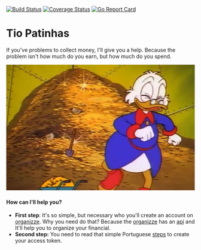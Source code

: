 [![Build Status](https://travis-ci.org/riquellopes/tiopatinhas.svg?branch=master)](https://travis-ci.org/riquellopes/tiopatinhas)
[![Coverage Status](https://coveralls.io/repos/github/riquellopes/tiopatinhas/badge.svg?branch=master)](https://coveralls.io/github/riquellopes/tiopatinhas?branch=master)
[![Go Report Card](https://goreportcard.com/badge/github.com/riquellopes/tiopatinhas)](https://goreportcard.com/report/github.com/riquellopes/tiopatinhas)

Tio Patinhas
============

If you've problems to collect money, I'll give you a help. Because the problem isn't how much do you earn, but how much do you spend.

![Tio patinhas](tio-patinhas.jpg)

#### How can I'll help you?
* **First step**:
It's so simple, but necessary who you'll create an account on [organizze](https://www.organizze.com.br/). Why you need do that? Because the [organizze](https://www.organizze.com.br/) has an [api](https://en.wikipedia.org/wiki/Application_programming_interface) and It'll help you to organize your financial.
* **Second step:** You need to read that simple Portuguese [steps](https://github.com/organizze/api-doc#fazendo-uma-requisi%C3%A7%C3%A3o) to create your access token.
